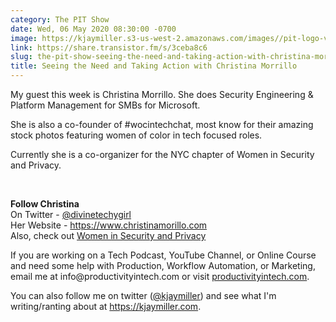 ```yaml
---
category: The PIT Show
date: Wed, 06 May 2020 08:30:00 -0700
image: https://kjaymiller.s3-us-west-2.amazonaws.com/images//pit-logo-v5.jpg
link: https://share.transistor.fm/s/3ceba8c6
slug: the-pit-show-seeing-the-need-and-taking-action-with-christina-morrillo
title: Seeing the Need and Taking Action with Christina Morrillo
---
```


<p>My guest this week is Christina Morrillo. She does Security Engineering &amp; Platform Management for SMBs for Microsoft.</p><p>She is also a co-founder of #wocintechchat, most know for their amazing stock photos featuring women of color in tech focused roles. </p><p>Currently she is a co-organizer for the NYC chapter of Women in Security and Privacy. </p><p><br /></p><p><strong>Follow Christina<br /></strong>On Twitter - <a href="https://twitter.com/divinetechygirl">@divinetechygirl</a><br />Her Website - <a href="https://www.christinamorillo.com">https://www.christinamorillo.com</a><br />Also, check out <a href="https://wisporg.com">Women in Security and Privacy</a></p><p>If you are working on a Tech Podcast, YouTube Channel, or Online Course and need some help with Production, Workflow Automation, or Marketing, email me at info@productivityintech.com or visit <a href="https://productivityintech.com">productivityintech.com</a>.</p><p>You can also follow me on twitter (<a href="https://twitter.com/kjaymiller">@kjaymiller</a>) and see what I'm writing/ranting about at <a href="https://kjaymiller.com/">https://kjaymiller.com</a>.</p>